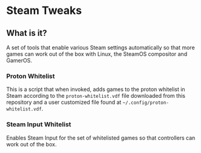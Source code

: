 # Steam Tweaks

## What is it?
A set of tools that enable various Steam settings automatically so that more games can work out of the box with Linux, the SteamOS compositor and GamerOS.

### Proton Whitelist
This is a script that when invoked, adds games to the proton whitelist in Steam according to the `proton-whitelist.vdf` file downloaded from this repository and a user customized file found at `~/.config/proton-whitelist.vdf`.

### Steam Input Whitelist
Enables Steam Input for the set of whitelisted games so that controllers can work out of the box.
